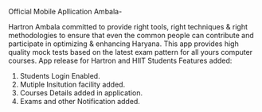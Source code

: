 Official Mobile Apllication Ambala-

Hartron Ambala committed to provide right tools, right techniques & right methodologies to ensure that even the common people can contribute and participate in optimizing & enhancing Haryana.
This app provides high quality mock tests based on the latest exam pattern for all yours computer courses.
App release for Hartron and HIIT Students 
Features added:
1. Students Login Enabled.
2. Mutiple Insitution facility added.
3. Courses Details added in application.
4. Exams and other Notification added.
